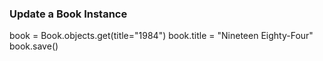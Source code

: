 ### Update a Book Instance

book = Book.objects.get(title="1984")
book.title = "Nineteen Eighty-Four"
book.save()
